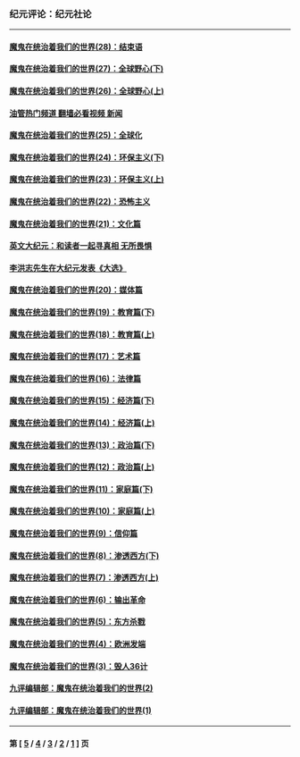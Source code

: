 ### 纪元评论：纪元社论
---
#### [魔鬼在统治着我们的世界(28)：结束语](../../pages/nsc422/n10936246.md?08150330) 
#### [魔鬼在统治着我们的世界(27)：全球野心(下)](../../pages/nsc422/n10928319.md?08150330) 
#### [魔鬼在统治着我们的世界(26)：全球野心(上)](../../pages/nsc422/n10900318.md?08150330) 
#### [油管热门频道 翻墙必看视频 新闻](ok?08150330)
#### [魔鬼在统治着我们的世界(25)：全球化](../../pages/nsc422/n10788205.md?08150330) 
#### [魔鬼在统治着我们的世界(24)：环保主义(下)](../../pages/nsc422/n10695307.md?08150330) 
#### [魔鬼在统治着我们的世界(23)：环保主义(上)](../../pages/nsc422/n10688613.md?08150330) 
#### [魔鬼在统治着我们的世界(22)：恐怖主义](../../pages/nsc422/n10614727.md?08150330) 
#### [魔鬼在统治着我们的世界(21)：文化篇](../../pages/nsc422/n10597706.md?08150330) 
#### [英文大纪元：和读者一起寻真相 无所畏惧](../../pages/nsc422/n12542027.md?08150330) 
#### [李洪志先生在大纪元发表《大选》](../../pages/nsc422/n12534746.md?08150330) 
#### [魔鬼在统治着我们的世界(20)：媒体篇](../../pages/nsc422/n10586579.md?08150330) 
#### [魔鬼在统治着我们的世界(19)：教育篇(下)](../../pages/nsc422/n10564808.md?08150330) 
#### [魔鬼在统治着我们的世界(18)：教育篇(上)](../../pages/nsc422/n10526970.md?08150330) 
#### [魔鬼在统治着我们的世界(17)：艺术篇](../../pages/nsc422/n10499093.md?08150330) 
#### [魔鬼在统治着我们的世界(16)：法律篇](../../pages/nsc422/n10485969.md?08150330) 
#### [魔鬼在统治着我们的世界(15)：经济篇(下)](../../pages/nsc422/n10469975.md?08150330) 
#### [魔鬼在统治着我们的世界(14)：经济篇(上)](../../pages/nsc422/n10457370.md?08150330) 
#### [魔鬼在统治着我们的世界(13)：政治篇(下)](../../pages/nsc422/n10448270.md?08150330) 
#### [魔鬼在统治着我们的世界(12)：政治篇(上)](../../pages/nsc422/n10444576.md?08150330) 
#### [魔鬼在统治着我们的世界(11)：家庭篇(下)](../../pages/nsc422/n10440961.md?08150330) 
#### [魔鬼在统治着我们的世界(10)：家庭篇(上)](../../pages/nsc422/n10435448.md?08150330) 
#### [魔鬼在统治着我们的世界(9)：信仰篇](../../pages/nsc422/n10432159.md?08150330) 
#### [魔鬼在统治着我们的世界(8)：渗透西方(下)](../../pages/nsc422/n10429603.md?08150330) 
#### [魔鬼在统治着我们的世界(7)：渗透西方(上)](../../pages/nsc422/n10426013.md?08150330) 
#### [魔鬼在统治着我们的世界(6)：输出革命](../../pages/nsc422/n10421536.md?08150330) 
#### [魔鬼在统治着我们的世界(5)：东方杀戮](../../pages/nsc422/n10417707.md?08150330) 
#### [魔鬼在统治着我们的世界(4)：欧洲发端](../../pages/nsc422/n10414890.md?08150330) 
#### [魔鬼在统治着我们的世界(3)：毁人36计](../../pages/nsc422/n10411583.md?08150330) 
#### [九评编辑部：魔鬼在统治着我们的世界(2)](../../pages/nsc422/n10410036.md?08150330) 
#### [九评编辑部：魔鬼在统治着我们的世界(1)](../../pages/nsc422/n10406825.md?08150330) 

---
#### 第 [ [5](./5.md?08150330) / [4](./4.md?08150330) / [3](./3.md?08150330) / [2](./2.md?08150330) / [1](./1.md?08150330) ] 页
